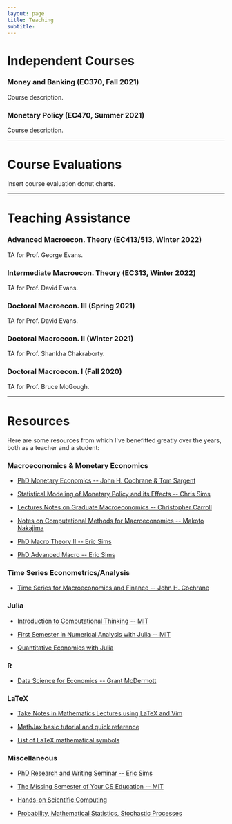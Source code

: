 ```yaml
---
layout: page
title: Teaching
subtitle: 
---
```


# Independent Courses

### Money and Banking (EC370, Fall 2021)

Course description.

### Monetary Policy (EC470, Summer 2021)

Course description.

---
# Course Evaluations 

Insert course evaluation donut charts.

---
# Teaching Assistance 

### Advanced Macroecon. Theory (EC413/513, Winter 2022)

TA for Prof. George Evans.

### Intermediate Macroecon. Theory (EC313, Winter 2022)

TA for Prof. David Evans.

### Doctoral Macroecon. III (Spring 2021)

TA for Prof. David Evans.

### Doctoral Macroecon. II (Winter 2021)

TA for Prof. Shankha Chakraborty.

### Doctoral Macroecon. I (Fall 2020)

TA for Prof. Bruce McGough.

---
# Resources 

Here are some resources from which I've benefitted greatly over the years, both as a teacher and a student:

### Macroeconomics & Monetary Economics

- [PhD Monetary Economics -- John H. Cochrane & Tom Sargent](https://www.johnhcochrane.com/monetary-economics-phd-course)

- [Statistical Modeling of Monetary Policy and its Effects -- Chris Sims](https://www.youtube.com/watch?v=ipw7zPRa_TI&list=PLHQhFGpFT9WiU8pJNovZ2gHRiTGGzxM1E&index=18)

- [Lectures Notes on Graduate Macroeconomics -- Christopher Carroll](http://www.econ2.jhu.edu/people/ccarroll/public/lecturenotes/IndexAll/Index/)

- [Notes on Computational Methods for Macroeconomics -- Makoto Nakajima](https://makotonakajima.github.io/comp/)

- [PhD Macro Theory II -- Eric Sims](https://www3.nd.edu/~esims1/grad_macro_17.html)

- [PhD Advanced Macro -- Eric Sims](https://www3.nd.edu/~esims1/adv_macro_2021.html)

### Time Series Econometrics/Analysis

- [Time Series for Macroeconomics and Finance -- John H. Cochrane](https://econ.lse.ac.uk/staff/wdenhaan/teach/cochrane.pdf)

### Julia

- [Introduction to Computational Thinking -- MIT](https://computationalthinking.mit.edu/Spring21/)

- [First Semester in Numerical Analysis with Julia -- MIT](https://open.umn.edu/opentextbooks/textbooks/710)

- [Quantitative Economics with Julia](https://julia.quantecon.org/intro.html)

### R

- [Data Science for Economics -- Grant McDermott](https://github.com/uo-ec607/lectures)

### LaTeX
 
- [Take Notes in Mathematics Lectures using LaTeX and Vim](https://castel.dev/post/lecture-notes-1/)

- [MathJax basic tutorial and quick reference](https://math.meta.stackexchange.com/questions/5020/mathjax-basic-tutorial-and-quick-reference)

- [List of LaTeX mathematical symbols](https://oeis.org/wiki/List_of_LaTeX_mathematical_symbols#Set_and.2For_logic_notation)

### Miscellaneous

- [PhD Research and Writing Seminar -- Eric Sims](https://www3.nd.edu/~esims1/grad_writing.html)

- [The Missing Semester of Your CS Education -- MIT](https://missing.csail.mit.edu/)

- [Hands-on Scientific Computing](https://handsonscicomp.readthedocs.io/en/latest/)

- [Probability, Mathematical Statistics, Stochastic Processes](http://www.randomservices.org/random/index.html)
